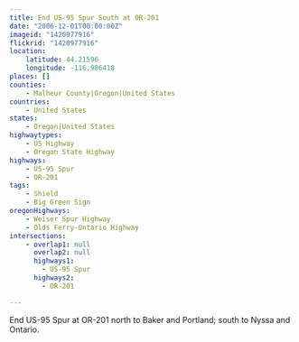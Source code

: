```yaml
---
title: End US-95 Spur South at OR-201
date: "2006-12-01T00:00:00Z"
imageid: "1420977916"
flickrid: "1420977916"
location:
    latitude: 44.21596
    longitude: -116.986418
places: []
counties:
    - Malheur County|Oregon|United States
countries:
    - United States
states:
    - Oregon|United States
highwaytypes:
    - US Highway
    - Oregon State Highway
highways:
    - US-95 Spur
    - OR-201
tags:
    - Shield
    - Big Green Sign
oregonHighways:
    - Weiser Spur Highway
    - Olds Ferry-Ontario Highway
intersections:
    - overlap1: null
      overlap2: null
      highways1:
        - US-95 Spur
      highways2:
        - OR-201

---
```

End US-95 Spur at OR-201 north to Baker and Portland; south to Nyssa and Ontario.
